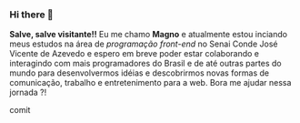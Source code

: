 ### Hi there 👋

**Salve, salve visitante!!**
Eu me chamo **Magno** e atualmente estou inciando meus estudos na área de *programação front-end* no Senai Conde José Vicente de Azevedo e espero em breve poder estar colaborando e interagindo com mais programadores do Brasil e de até outras partes do mundo para desenvolvermos idéias e descobrirmos novas formas de comunicação, trabalho e entretenimento para a web. Bora me ajudar nessa jornada ?! 

comit
